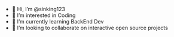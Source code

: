 - 👋 Hi, I’m @sinking123
- 👀 I’m interested in Coding
- 🌱 I’m currently learning BackEnd Dev
- 💞️ I’m looking to collaborate on interactive open source projects

<!---
sinking123/sinking123 is a ✨ special ✨ repository because its `README.md` (this file) appears on your GitHub profile.
You can click the Preview link to take a look at your changes.
--->
